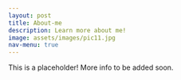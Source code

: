 ```yaml
---
layout: post
title: About-me
description: Learn more about me!
image: assets/images/pic11.jpg
nav-menu: true
---
```


This is a placeholder! More info to be added soon.
